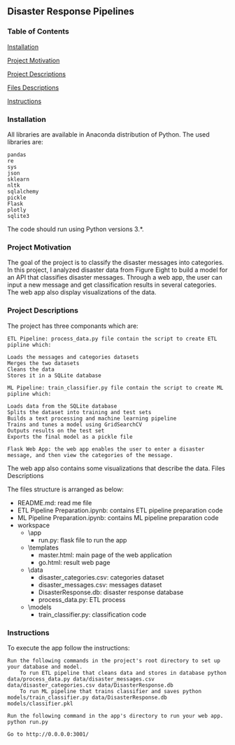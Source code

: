 ## Disaster Response Pipelines
### Table of Contents

[Installation](#Installation)

[Project Motivation](#Motivation)

[Project Descriptions](#Descriptions)

[Files Descriptions](#Description)

[Instructions](#Instructions)

### Installation

All libraries are available in Anaconda distribution of Python. The used libraries are:

    pandas
    re
    sys
    json
    sklearn
    nltk
    sqlalchemy
    pickle
    Flask
    plotly
    sqlite3

The code should run using Python versions 3.*.

### Project Motivation

The goal of the project is to classify the disaster messages into categories. In this project, I analyzed disaster data from Figure Eight to build a model for an API that classifies disaster messages. Through a web app, the user can input a new message and get classification results in several categories. The web app also display visualizations of the data.

### Project Descriptions

The project has three componants which are:

    ETL Pipeline: process_data.py file contain the script to create ETL pipline which:

    Loads the messages and categories datasets
    Merges the two datasets
    Cleans the data
    Stores it in a SQLite database

    ML Pipeline: train_classifier.py file contain the script to create ML pipline which:

    Loads data from the SQLite database
    Splits the dataset into training and test sets
    Builds a text processing and machine learning pipeline
    Trains and tunes a model using GridSearchCV
    Outputs results on the test set
    Exports the final model as a pickle file

    Flask Web App: the web app enables the user to enter a disaster message, and then view the categories of the message.

The web app also contains some visualizations that describe the data.
Files Descriptions

The files structure is arranged as below:

- README.md: read me file
- ETL Pipeline Preparation.ipynb: contains ETL pipeline preparation code
- ML Pipeline Preparation.ipynb: contains ML pipeline preparation code
- workspace
	- \app
		- run.py: flask file to run the app
	- \templates
		- master.html: main page of the web application 
		- go.html: result web page
	- \data
		- disaster_categories.csv: categories dataset
		- disaster_messages.csv: messages dataset
		- DisasterResponse.db: disaster response database
		- process_data.py: ETL process
	- \models
		- train_classifier.py: classification code

### Instructions

To execute the app follow the instructions:

    Run the following commands in the project's root directory to set up your database and model.
        To run ETL pipeline that cleans data and stores in database python data/process_data.py data/disaster_messages.csv data/disaster_categories.csv data/DisasterResponse.db
        To run ML pipeline that trains classifier and saves python models/train_classifier.py data/DisasterResponse.db models/classifier.pkl

    Run the following command in the app's directory to run your web app. python run.py

    Go to http://0.0.0.0:3001/
